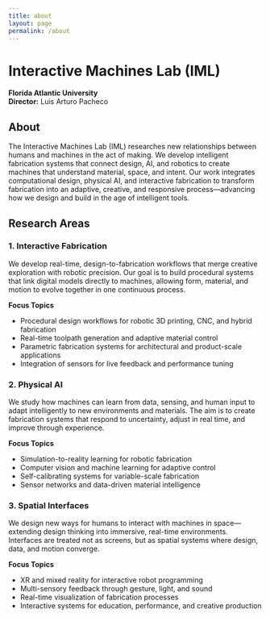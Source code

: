 ```yaml
---
title: about
layout: page
permalink: /about
---
```


# Interactive Machines Lab (IML)

**Florida Atlantic University**  
**Director:** Luis Arturo Pacheco

## About

The Interactive Machines Lab (IML) researches new relationships between humans and machines in the act of making.
We develop intelligent fabrication systems that connect design, AI, and robotics to create machines that understand material, space, and intent.
Our work integrates computational design, physical AI, and interactive fabrication to transform fabrication into an adaptive, creative, and responsive process—advancing how we design and build in the age of intelligent tools.

## Research Areas

### 1. Interactive Fabrication

We develop real-time, design-to-fabrication workflows that merge creative exploration with robotic precision.
Our goal is to build procedural systems that link digital models directly to machines, allowing form, material, and motion to evolve together in one continuous process.

**Focus Topics**

- Procedural design workflows for robotic 3D printing, CNC, and hybrid fabrication
- Real-time toolpath generation and adaptive material control
- Parametric fabrication systems for architectural and product-scale applications
- Integration of sensors for live feedback and performance tuning

### 2. Physical AI

We study how machines can learn from data, sensing, and human input to adapt intelligently to new environments and materials.
The aim is to create fabrication systems that respond to uncertainty, adjust in real time, and improve through experience.

**Focus Topics**

- Simulation-to-reality learning for robotic fabrication
- Computer vision and machine learning for adaptive control
- Self-calibrating systems for variable-scale fabrication
- Sensor networks and data-driven material intelligence

### 3. Spatial Interfaces

We design new ways for humans to interact with machines in space—extending design thinking into immersive, real-time environments.
Interfaces are treated not as screens, but as spatial systems where design, data, and motion converge.

**Focus Topics**

- XR and mixed reality for interactive robot programming
- Multi-sensory feedback through gesture, light, and sound
- Real-time visualization of fabrication processes
- Interactive systems for education, performance, and creative production
